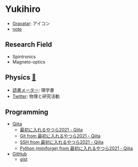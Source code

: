 # Yukihiro
- [Gravatar](https://ja.gravatar.com/hitorigotomemo): アイコン
- [note](https://note.com/y_marui)

## Research Field
- Spintronics
- Magneto-optics

## Physics [🔗](doc/physics.md)
- [読書メーター](https://bookmeter.com/users/1068574): 理学書
- [Twitter](https://twitter.com/_y_marui): 物理と研究活動

## Programming
- [Qiita](https://qiita.com/y_marui)
  - [最初に入れるやつら2021 - Qiita](https://qiita.com/y_marui/items/0ce03b01de0e7ea02de1)
  - [Git from 最初に入れるやつら2021 - Qiita](https://qiita.com/y_marui/items/c8bf3e4af3e9d0b09d75)
  - [SSH from 最初に入れるやつら2021 - Qiita](https://qiita.com/y_marui/items/03fb3298777c33ba2ff4)
  - [Python (miniforge) from 最初に入れるやつら2021 - Qiita](https://qiita.com/y_marui/items/34e9636a3023b57fbbd1)
- [GitHub](https://github.com/y-marui)
  - [gist](https://gist.github.com/y-marui)
